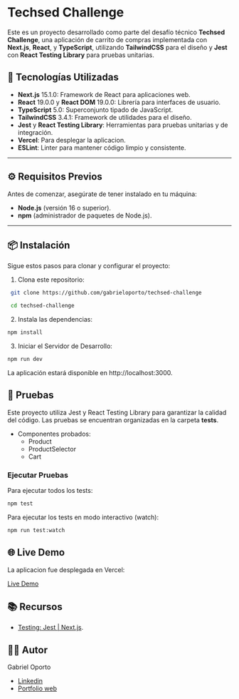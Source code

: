 # Techsed Challenge

Este es un proyecto desarrollado como parte del desafío técnico **Techsed Challenge**, una aplicación de carrito de compras implementada con **Next.js**, **React**, y **TypeScript**, utilizando **TailwindCSS** para el diseño y **Jest** con **React Testing Library** para pruebas unitarias.

## 🚀 Tecnologías Utilizadas

- **Next.js** 15.1.0: Framework de React para aplicaciones web.
- **React** 19.0.0 y **React DOM** 19.0.0: Librería para interfaces de usuario.
- **TypeScript** 5.0: Superconjunto tipado de JavaScript.
- **TailwindCSS** 3.4.1: Framework de utilidades para el diseño.
- **Jest** y **React Testing Library**: Herramientas para pruebas unitarias y de integración.
- **Vercel**: Para desplegar la aplicacion.
- **ESLint**: Linter para mantener código limpio y consistente.

---

## ⚙️ Requisitos Previos

Antes de comenzar, asegúrate de tener instalado en tu máquina:

- **Node.js** (versión 16 o superior).
- **npm** (administrador de paquetes de Node.js).

---

## 📦 Instalación

Sigue estos pasos para clonar y configurar el proyecto:

1. Clona este repositorio:

```bash
 git clone https://github.com/gabrieloporto/techsed-challenge
```

```bash
 cd techsed-challenge
```

2. Instala las dependencias:

```bash
npm install
```

3. Iniciar el Servidor de Desarrollo:

```bash
npm run dev
```

La aplicación estará disponible en http://localhost:3000.

## 🧪 Pruebas

Este proyecto utiliza Jest y React Testing Library para garantizar la calidad del código. Las pruebas se encuentran organizadas en la carpeta **tests**.

- Componentes probados:
  - Product
  - ProductSelector
  - Cart

### Ejecutar Pruebas

Para ejecutar todos los tests:

```bash
npm test
```

Para ejecutar los tests en modo interactivo (watch):

```bash
npm run test:watch
```

## 🌐 Live Demo

La aplicacion fue desplegada en Vercel:

[Live Demo]()

## 📚 Recursos

- [Testing: Jest | Next.js](https://nextjs.org/docs/app/building-your-application/testing/jest).

## 👨‍💻 Autor

Gabriel Oporto

- [Linkedin](https://www.linkedin.com/in/gabrieloporto/)
- [Portfolio web](https://gabrieloporto.vercel.app/)
